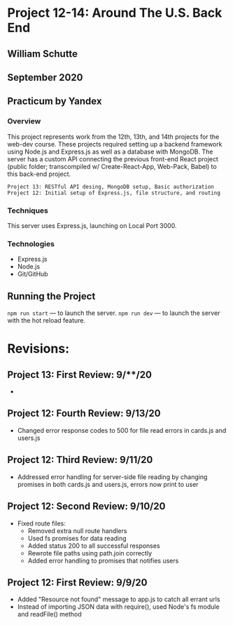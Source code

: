 # Project 12-14: Around The U.S. Back End
## William Schutte
## September 2020
Practicum by Yandex
-----

### Overview
This project represents work from the 12th, 13th, and 14th projects for the web-dev course. These projects required setting
up a backend framework using Node.js and Express.js as well as a database with MongoDB. The server has a custom API connecting
the previous front-end React project (public folder; transcompiled w/ Create-React-App, Web-Pack, Babel) to this back-end 
project.

    Project 13: RESTful API desing, MongoDB setup, Basic authorization
    Project 12: Initial setup of Express.js, file structure, and routing

### Techniques
This server uses Express.js, launching on Local Port 3000.

### Technologies
* Express.js
* Node.js
* Git/GitHub

## Running the Project
`npm run start` — to launch the server.
`npm run dev` — to launch the server with the hot reload feature.

# Revisions:

## Project 13: First Review: 9/**/20
* 

## Project 12: Fourth Review: 9/13/20
* Changed error response codes to 500 for file read errors in cards.js and users.js

## Project 12: Third Review: 9/11/20
* Addressed error handling for server-side file reading by changing promises in both cards.js and users.js, errors now print to user

## Project 12: Second Review: 9/10/20
* Fixed route files:
  * Removed extra null route handlers
  * Used fs promises for data reading
  * Added status 200 to all successful responses
  * Rewrote file paths using path.join correctly
  * Added error handling to promises that notifies users
  
## Project 12: First Review: 9/9/20
* Added "Resource not found" message to app.js to catch all errant urls
* Instead of importing JSON data with require(), used Node's fs module and readFile() method
